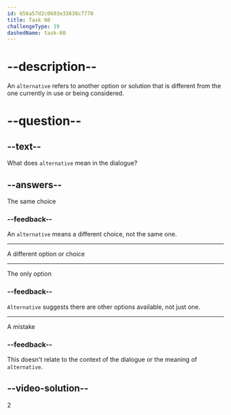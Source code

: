 ```yaml
---
id: 656a57d2c0603e33638c7770
title: Task 60
challengeType: 19
dashedName: task-60
---
```


# --description--

An `alternative` refers to another option or solution that is different from the one currently in use or being considered.

# --question--

## --text--

What does `alternative` mean in the dialogue?

## --answers--

The same choice

### --feedback--

An `alternative` means a different choice, not the same one.

---

A different option or choice

---

The only option

### --feedback--

`Alternative` suggests there are other options available, not just one.

---

A mistake

### --feedback--

This doesn't relate to the context of the dialogue or the meaning of `alternative`.

## --video-solution--

2
